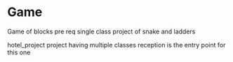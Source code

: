 # Game
Game of blocks pre req
single class project of snake and ladders

hotel_project
project having multiple classes 
reception is the entry point for this one
